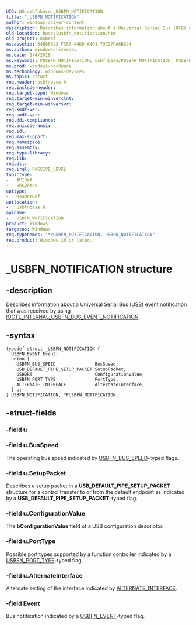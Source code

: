```yaml
---
UID: NS:usbfnbase._USBFN_NOTIFICATION
title: "_USBFN_NOTIFICATION"
author: windows-driver-content
description: Describes information about a Universal Serial Bus (USB) event notification that was received by using IOCTL_INTERNAL_USBFN_BUS_EVENT_NOTIFICATION.
old-location: buses\usbfn_notification.htm
old-project: usbref
ms.assetid: 84B66823-F357-44DD-A401-79E27FA6B324
ms.author: windowsdriverdev
ms.date: 1/4/2018
ms.keywords: PUSBFN_NOTIFICATION, usbfnbase/PUSBFN_NOTIFICATION, PUSBFN_NOTIFICATION structure pointer [Buses], USBFN_NOTIFICATION, usbfnbase/USBFN_NOTIFICATION, buses.usbfn_notification, _USBFN_NOTIFICATION, USBFN_NOTIFICATION structure [Buses], *PUSBFN_NOTIFICATION
ms.prod: windows-hardware
ms.technology: windows-devices
ms.topic: struct
req.header: usbfnbase.h
req.include-header: 
req.target-type: Windows
req.target-min-winverclnt: 
req.target-min-winversvr: 
req.kmdf-ver: 
req.umdf-ver: 
req.ddi-compliance: 
req.unicode-ansi: 
req.idl: 
req.max-support: 
req.namespace: 
req.assembly: 
req.type-library: 
req.lib: 
req.dll: 
req.irql: PASSIVE_LEVEL
topictype:
-	APIRef
-	kbSyntax
apitype:
-	HeaderDef
apilocation:
-	usbfnbase.h
apiname:
-	USBFN_NOTIFICATION
product: Windows
targetos: Windows
req.typenames: "*PUSBFN_NOTIFICATION, USBFN_NOTIFICATION"
req.product: Windows 10 or later.
---
```


# _USBFN_NOTIFICATION structure


## -description


Describes information about a Universal Serial Bus (USB)  event notification that was 
		received by using <a href="..\usbfnioctl\ni-usbfnioctl-ioctl_internal_usbfn_bus_event_notification.md">IOCTL_INTERNAL_USBFN_BUS_EVENT_NOTIFICATION</a>.
		


## -syntax


````
typedef struct _USBFN_NOTIFICATION {
  USBFN_EVENT Event;
  union {
    USBFN_BUS_SPEED               BusSpeed;
    USB_DEFAULT_PIPE_SETUP_PACKET SetupPacket;
    USHORT                        ConfigurationValue;
    USBFN_PORT_TYPE               PortType;
    ALTERNATE_INTERFACE           AlternateInterface;
  } u;
} USBFN_NOTIFICATION, *PUSBFN_NOTIFICATION;
````


## -struct-fields




### -field u



### -field u.BusSpeed

The operating bus speed indicated by <a href="..\usbfnbase\ne-usbfnbase-_usbfn_bus_speed.md">USBFN_BUS_SPEED</a>-typed flags.


### -field u.SetupPacket

Describes a setup packet in a  <b>USB_DEFAULT_PIPE_SETUP_PACKET</b> structure for a control transfer to or from the default endpoint as indicated by a <b>USB_DEFAULT_PIPE_SETUP_PACKET</b>-typed flag.


### -field u.ConfigurationValue

The <b>bConfigurationValue</b> field of a USB configuration descriptor.


### -field u.PortType

Possible port types supported by a function controller indicated by a <a href="..\usbfnbase\ne-usbfnbase-_usbfn_port_type.md">USBFN_PORT_TYPE</a>-typed flag.


### -field u.AlternateInterface

Alternate setting of the interface indicated by <a href="..\usbfnbase\ns-usbfnbase-_alternate_interface.md">ALTERNATE_INTERFACE</a>.


### -field Event

Bus notification indicated by a <a href="..\usbfnbase\ne-usbfnbase-_usbfn_event.md">USBFN_EVENT</a>-typed flag.

